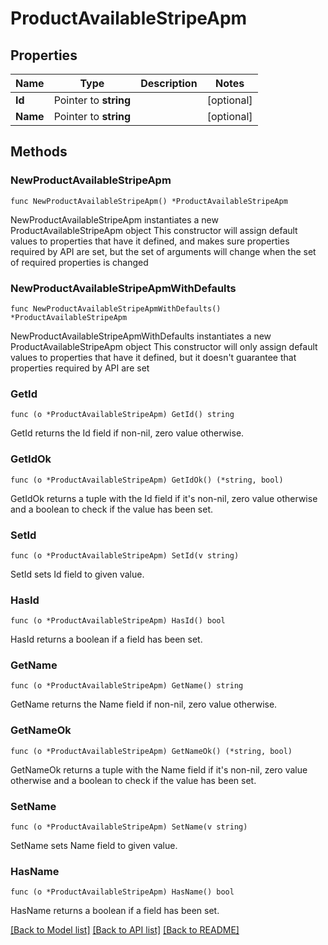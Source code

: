 # ProductAvailableStripeApm

## Properties

Name | Type | Description | Notes
------------ | ------------- | ------------- | -------------
**Id** | Pointer to **string** |  | [optional] 
**Name** | Pointer to **string** |  | [optional] 

## Methods

### NewProductAvailableStripeApm

`func NewProductAvailableStripeApm() *ProductAvailableStripeApm`

NewProductAvailableStripeApm instantiates a new ProductAvailableStripeApm object
This constructor will assign default values to properties that have it defined,
and makes sure properties required by API are set, but the set of arguments
will change when the set of required properties is changed

### NewProductAvailableStripeApmWithDefaults

`func NewProductAvailableStripeApmWithDefaults() *ProductAvailableStripeApm`

NewProductAvailableStripeApmWithDefaults instantiates a new ProductAvailableStripeApm object
This constructor will only assign default values to properties that have it defined,
but it doesn't guarantee that properties required by API are set

### GetId

`func (o *ProductAvailableStripeApm) GetId() string`

GetId returns the Id field if non-nil, zero value otherwise.

### GetIdOk

`func (o *ProductAvailableStripeApm) GetIdOk() (*string, bool)`

GetIdOk returns a tuple with the Id field if it's non-nil, zero value otherwise
and a boolean to check if the value has been set.

### SetId

`func (o *ProductAvailableStripeApm) SetId(v string)`

SetId sets Id field to given value.

### HasId

`func (o *ProductAvailableStripeApm) HasId() bool`

HasId returns a boolean if a field has been set.

### GetName

`func (o *ProductAvailableStripeApm) GetName() string`

GetName returns the Name field if non-nil, zero value otherwise.

### GetNameOk

`func (o *ProductAvailableStripeApm) GetNameOk() (*string, bool)`

GetNameOk returns a tuple with the Name field if it's non-nil, zero value otherwise
and a boolean to check if the value has been set.

### SetName

`func (o *ProductAvailableStripeApm) SetName(v string)`

SetName sets Name field to given value.

### HasName

`func (o *ProductAvailableStripeApm) HasName() bool`

HasName returns a boolean if a field has been set.


[[Back to Model list]](../README.md#documentation-for-models) [[Back to API list]](../README.md#documentation-for-api-endpoints) [[Back to README]](../README.md)


